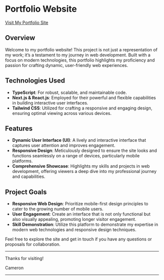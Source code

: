# Portfolio Website

[Visit My Portfolio Site](http://cameronsivo.com/)

## Overview
Welcome to my portfolio website! This project is not just a representation of my work; it’s a testament to my journey in web development. Built with a focus on modern technologies, this portfolio highlights my proficiency and passion for crafting dynamic, user-friendly web experiences.

## Technologies Used
- **TypeScript**: For robust, scalable, and maintainable code.
- **Next.js & React.js**: Employed for their powerful and flexible capabilities in building interactive user interfaces.
- **Tailwind CSS**: Utilized for crafting a responsive and engaging design, ensuring optimal viewing across various devices.

## Features
- **Dynamic User Interface (UI)**: A lively and interactive interface that captures user attention and improves engagement.
- **Responsive Design**: Meticulously designed to ensure the site looks and functions seamlessly on a range of devices, particularly mobile platforms.
- **Comprehensive Showcase**: Highlights my skills and projects in web development, offering viewers a deep dive into my professional journey and capabilities.

## Project Goals
- **Responsive Web Design**: Prioritize mobile-first design principles to cater to the growing number of mobile users.
- **User Engagement**: Create an interface that is not only functional but also visually appealing, promoting longer visitor engagement.
- **Skill Demonstration**: Utilize this platform to demonstrate my expertise in modern web technologies and responsive design techniques.


Feel free to explore the site and get in touch if you have any questions or proposals for collaboration.

---

Thanks for visiting!

Cameron

---

